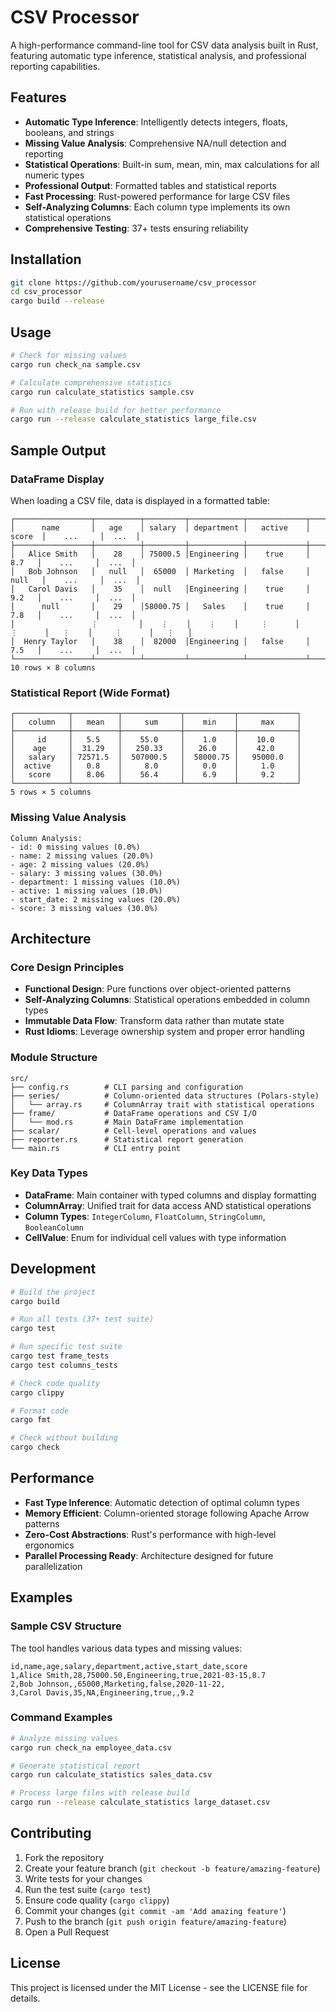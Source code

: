 # CSV Processor

A high-performance command-line tool for CSV data analysis built in Rust, featuring automatic type inference, statistical analysis, and professional reporting capabilities.

## Features

- **Automatic Type Inference**: Intelligently detects integers, floats, booleans, and strings
- **Missing Value Analysis**: Comprehensive NA/null detection and reporting
- **Statistical Operations**: Built-in sum, mean, min, max calculations for all numeric types
- **Professional Output**: Formatted tables and statistical reports
- **Fast Processing**: Rust-powered performance for large CSV files
- **Self-Analyzing Columns**: Each column type implements its own statistical operations
- **Comprehensive Testing**: 37+ tests ensuring reliability

## Installation

```bash
git clone https://github.com/yourusername/csv_processor
cd csv_processor
cargo build --release
```

## Usage

```bash
# Check for missing values
cargo run check_na sample.csv

# Calculate comprehensive statistics
cargo run calculate_statistics sample.csv

# Run with release build for better performance
cargo run --release calculate_statistics large_file.csv
```

## Sample Output

### DataFrame Display
When loading a CSV file, data is displayed in a formatted table:

```
┌─────────────────┬──────────┬─────────┬────────────┬─────────────┬────────┬────────────┬───────┐
│      name       │   age    │ salary  │ department │   active    │ score  │    ...     │  ...  │
├─────────────────┼──────────┼─────────┼────────────┼─────────────┼────────┼────────────┼───────┤
│   Alice Smith   │    28    │ 75000.5 │Engineering │    true     │  8.7   │    ...     │  ...  │
│   Bob Johnson   │   null   │  65000  │ Marketing  │   false     │ null   │    ...     │  ...  │
│   Carol Davis   │    35    │  null   │Engineering │    true     │  9.2   │    ...     │  ...  │
│      null       │    29    │58000.75 │   Sales    │    true     │  7.8   │    ...     │  ...  │
│                 ⋮         │    ⋮    │    ⋮    │     ⋮      │      ⋮      │   ⋮    │     ⋮      │   ⋮   │
│  Henry Taylor   │    38    │  82000  │Engineering │   false     │  7.5   │    ...     │  ...  │
└─────────────────┴──────────┴─────────┴────────────┴─────────────┴────────┴────────────┴───────┘
10 rows × 8 columns
```

### Statistical Report (Wide Format)
```
┌────────────┬──────────┬─────────────┬───────────┬─────────────┐
│   column   │   mean   │     sum     │    min    │     max     │
├────────────┼──────────┼─────────────┼───────────┼─────────────┤
│     id     │   5.5    │    55.0     │    1.0    │    10.0     │
│    age     │  31.29   │   250.33    │   26.0    │    42.0     │
│   salary   │ 72571.5  │  507000.5   │  58000.75 │   95000.0   │
│  active    │   0.8    │     8.0     │    0.0    │     1.0     │
│   score    │   8.06   │    56.4     │    6.9    │     9.2     │
└────────────┴──────────┴─────────────┴───────────┴─────────────┘
5 rows × 5 columns
```

### Missing Value Analysis
```
Column Analysis:
- id: 0 missing values (0.0%)
- name: 2 missing values (20.0%)
- age: 2 missing values (20.0%)
- salary: 3 missing values (30.0%)
- department: 1 missing values (10.0%)
- active: 1 missing values (10.0%)
- start_date: 2 missing values (20.0%)
- score: 3 missing values (30.0%)
```

## Architecture

### Core Design Principles
- **Functional Design**: Pure functions over object-oriented patterns
- **Self-Analyzing Columns**: Statistical operations embedded in column types
- **Immutable Data Flow**: Transform data rather than mutate state
- **Rust Idioms**: Leverage ownership system and proper error handling

### Module Structure
```
src/
├── config.rs        # CLI parsing and configuration
├── series/          # Column-oriented data structures (Polars-style)
│   └── array.rs     # ColumnArray trait with statistical operations
├── frame/           # DataFrame operations and CSV I/O
│   └── mod.rs       # Main DataFrame implementation
├── scalar/          # Cell-level operations and values
├── reporter.rs      # Statistical report generation
└── main.rs          # CLI entry point
```

### Key Data Types
- **DataFrame**: Main container with typed columns and display formatting
- **ColumnArray**: Unified trait for data access AND statistical operations
- **Column Types**: `IntegerColumn`, `FloatColumn`, `StringColumn`, `BooleanColumn`
- **CellValue**: Enum for individual cell values with type information

## Development

```bash
# Build the project
cargo build

# Run all tests (37+ test suite)
cargo test

# Run specific test suite
cargo test frame_tests
cargo test columns_tests

# Check code quality
cargo clippy

# Format code
cargo fmt

# Check without building
cargo check
```

## Performance

- **Fast Type Inference**: Automatic detection of optimal column types
- **Memory Efficient**: Column-oriented storage following Apache Arrow patterns
- **Zero-Cost Abstractions**: Rust's performance with high-level ergonomics
- **Parallel Processing Ready**: Architecture designed for future parallelization

## Examples

### Sample CSV Structure
The tool handles various data types and missing values:
```csv
id,name,age,salary,department,active,start_date,score
1,Alice Smith,28,75000.50,Engineering,true,2021-03-15,8.7
2,Bob Johnson,,65000,Marketing,false,2020-11-22,
3,Carol Davis,35,NA,Engineering,true,,9.2
```

### Command Examples
```bash
# Analyze missing values
cargo run check_na employee_data.csv

# Generate statistical report
cargo run calculate_statistics sales_data.csv

# Process large files with release build
cargo run --release calculate_statistics large_dataset.csv
```

## Contributing

1. Fork the repository
2. Create your feature branch (`git checkout -b feature/amazing-feature`)
3. Write tests for your changes
4. Run the test suite (`cargo test`)
5. Ensure code quality (`cargo clippy`)
6. Commit your changes (`git commit -am 'Add amazing feature'`)
7. Push to the branch (`git push origin feature/amazing-feature`)
8. Open a Pull Request

## License

This project is licensed under the MIT License - see the LICENSE file for details.
